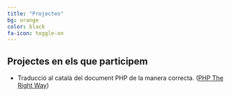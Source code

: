 ```yaml
---
title: "Projectes"
bg: orange
color: black
fa-icon: toggle-on
---
```


## Projectes en els que participem

- Traducció al català del document PHP de la manera correcta. ([PHP The Right Way](http://www.phptherightway.com/))
